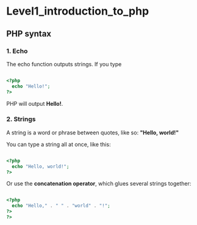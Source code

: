 # Level1_introduction_to_php

## PHP syntax 
### 1. Echo 
The echo function outputs strings. If you type

```php

<?php
  echo "Hello!";
?>

```
PHP will output **Hello!**.

### 2. Strings 

A string is a word or phrase between quotes, like so: **"Hello, world!"**

You can type a string all at once, like this:

```php

<?php
  echo "Hello, world!";
?>

```

Or use the **concatenation operator**, which glues several strings together:

```php

<?php
  echo "Hello," . " " . "world" . "!";
?>
?>

```
